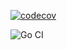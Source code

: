 [![codecov](https://codecov.io/gh/OWNER/REPO/branch/main/graph/badge.svg)](https://codecov.io/gh/Dryluigi/go-unit-test)

![Go CI](https://github.com/OWNER/REPO/actions/workflows/go-ci.yml/badge.svg)
